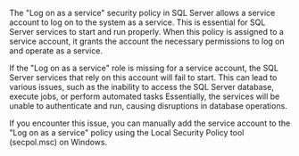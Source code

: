 The "Log on as a service" security policy in SQL Server allows a service account to log on to the system as a service. This is essential for SQL Server services to start and run properly. When this policy is assigned to a service account, it grants the account the necessary permissions to log on and operate as a service.

If the "Log on as a service" role is missing for a service account, the SQL Server services that rely on this account will fail to start. This can lead to various issues, such as the inability to access the SQL Server database, execute jobs, or perform automated tasks Essentially, the services will be unable to authenticate and run, causing disruptions in database operations.

If you encounter this issue, you can manually add the service account to the "Log on as a service" policy using the Local Security Policy tool (secpol.msc) on Windows.

